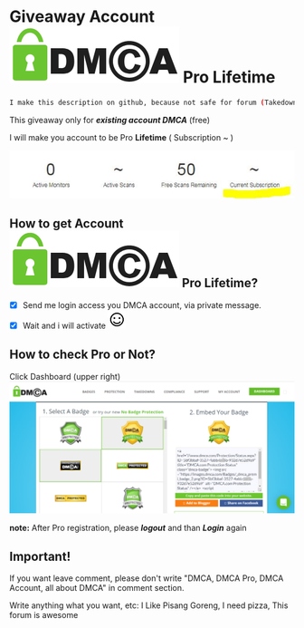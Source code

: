 # Giveaway Account ![Logo](https://github.com/TrashGirl/-giveaway-/blob/master/dmca_logo.png) Pro Lifetime 
```bash
I make this description on github, because not safe for forum (Takedown if they know this thread)
```
This giveaway only for __*existing account DMCA*__ (free)

I will make you account to be Pro __Lifetime__ ( Subscription ~ )

![hello](https://github.com/TrashGirl/-giveaway-/blob/master/Capture2.JPG)


## How to get Account ![Logo](https://github.com/TrashGirl/-giveaway-/blob/master/dmca_logo.png) Pro Lifetime?

- [x] Send me login access you DMCA account, via private message.
- [x] Wait and i will activate  ![smiley](https://github.com/TrashGirl/-giveaway-/blob/master/smiley.png)

## How to check Pro or Not?
Click Dashboard (upper right) ![Capture](https://github.com/TrashGirl/-giveaway-/blob/master/picture.png)

__note:__ After Pro registration, please __*logout*__ and than __*Login*__ again


## Important!
If you want leave comment, please don't write "DMCA, DMCA Pro, DMCA Account, all about DMCA" in comment section. 

Write anything what you want, etc: I Like Pisang Goreng, I need pizza, This forum is awesome

